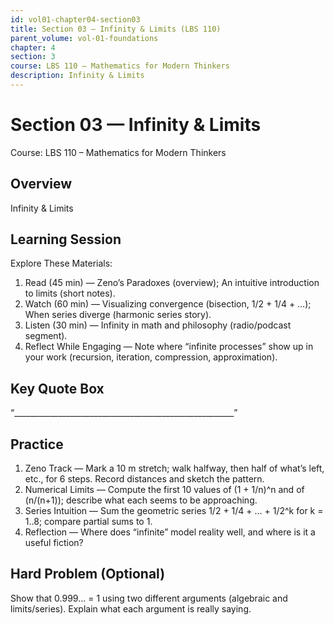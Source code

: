 ```yaml
---
id: vol01-chapter04-section03
title: Section 03 — Infinity & Limits (LBS 110)
parent_volume: vol-01-foundations
chapter: 4
section: 3
course: LBS 110 – Mathematics for Modern Thinkers
description: Infinity & Limits
---
```



# Section 03 — Infinity & Limits
Course: LBS 110 – Mathematics for Modern Thinkers

## Overview
Infinity & Limits


## Learning Session
Explore These Materials:
1. Read (45 min) — Zeno’s Paradoxes (overview); An intuitive introduction to limits (short notes).  
2. Watch (60 min) — Visualizing convergence (bisection, 1/2 + 1/4 + …); When series diverge (harmonic series story).  
3. Listen (30 min) — Infinity in math and philosophy (radio/podcast segment).  
4. Reflect While Engaging — Note where “infinite processes” show up in your work (recursion, iteration, compression, approximation).

## Key Quote Box
“_______________________________________________________”

## Practice
1. Zeno Track — Mark a 10 m stretch; walk halfway, then half of what’s left, etc., for 6 steps. Record distances and sketch the pattern.  
2. Numerical Limits — Compute the first 10 values of (1 + 1/n)^n and of (n/(n+1)); describe what each seems to be approaching.  
3. Series Intuition — Sum the geometric series 1/2 + 1/4 + … + 1/2^k for k = 1..8; compare partial sums to 1.  
4. Reflection — Where does “infinite” model reality well, and where is it a useful fiction?

## Hard Problem (Optional)
Show that 0.999… = 1 using two different arguments (algebraic and limits/series). Explain what each argument is really saying.